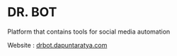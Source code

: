 # **DR. BOT**
Platform that contains tools for social media automation

Website : [drbot.dapuntaratya.com](https://drbot.dapuntaratya.com)